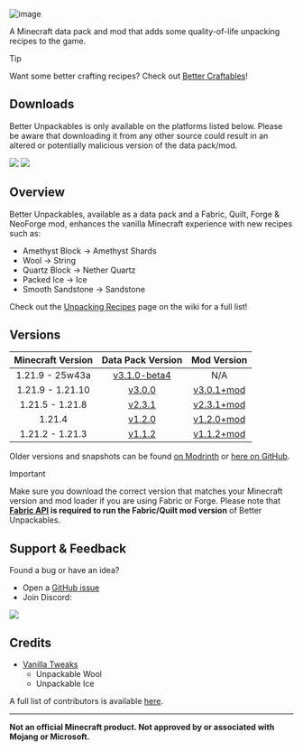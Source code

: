 ![image](https://i.postimg.cc/dQCXMPkJ/Banner.png)

A Minecraft data pack and mod that adds some quality-of-life unpacking recipes to the game.

> [!TIP]
> Want some better crafting recipes? Check out [Better Craftables](https://modrinth.com/datapack/better-craftables)!

## Downloads

Better Unpackables is only available on the platforms listed below. Please be aware that downloading it from any other source could result in an altered or potentially malicious version of the data pack/mod.

[![](https://img.shields.io/modrinth/dt/bUmlsA7b?label=Modrinth&style=for-the-badge&color=00AF5C&logo=modrinth)](https://modrinth.com/datapack/better-unpackables/)
[![](https://img.shields.io/spiget/downloads/120335?label=SpigotMC&style=for-the-badge&color=ED8106&logo=spigotmc)](https://www.spigotmc.org/resources/better-unpackables.120335/)

## Overview

Better Unpackables, available as a data pack and a Fabric, Quilt, Forge & NeoForge mod, enhances the vanilla Minecraft experience with new recipes such as:

* Amethyst Block -> Amethyst Shards
* Wool -> String
* Quartz Block -> Nether Quartz
* Packed Ice -> Ice
* Smooth Sandstone -> Sandstone

Check out the [Unpacking Recipes](https://github.com/Classics-Craftworks/Better-Unpackables/wiki/Unpacking-Recipes) page on the wiki for a full list!

## Versions

| Minecraft Version | Data Pack Version | Mod Version |
| :--: | :--: | :--: |
| 1.21.9 - 25w43a | [v3.1.0-beta4](https://modrinth.com/datapack/better-unpackables/version/v3.1.0-beta4) | N/A |
| 1.21.9 - 1.21.10 | [v3.0.0](https://modrinth.com/datapack/better-unpackables/version/v3.0.0) | [v3.0.1+mod](https://modrinth.com/datapack/better-unpackables/version/v3.0.1+mod) |
| 1.21.5 - 1.21.8 | [v2.3.1](https://modrinth.com/datapack/better-unpackables/version/v2.3.1) | [v2.3.1+mod](https://modrinth.com/datapack/better-unpackables/version/v2.3.1+mod) |
| 1.21.4 | [v1.2.0](https://modrinth.com/datapack/better-unpackables/version/v1.2.0) | [v1.2.0+mod](https://modrinth.com/datapack/better-unpackables/version/v1.2.0+mod) |
| 1.21.2 - 1.21.3 | [v1.1.2](https://modrinth.com/datapack/better-unpackables/version/v1.1.2) | [v1.1.2+mod](https://modrinth.com/datapack/better-unpackables/version/v1.1.2+mod) |

Older versions and snapshots can be found [on Modrinth](https://modrinth.com/datapack/better-unpackables/versions) or [here on GitHub](https://github.com/Classics-Craftworks/Better-Unpackables/wiki/Versions).

> [!IMPORTANT]
> Make sure you download the correct version that matches your Minecraft version and mod loader if you are using Fabric or Forge. Please note that **[Fabric API](https://modrinth.com/mod/fabric-api) is required to run the Fabric/Quilt mod version** of Better Unpackables.

## Support & Feedback
Found a bug or have an idea?
* Open a [GitHub issue](https://github.com/Classics-Craftworks/Better-Unpackables/issues/new/choose)
* Join Discord:

[![](https://img.shields.io/discord/1107084025442607206?label=Discord&style=for-the-badge&color=5865F2&logo=discord)](https://discord.gg/vZJSDjPcmu)

## Credits
* [Vanilla Tweaks](https://vanillatweaks.net/)
	* Unpackable Wool
	* Unpackable Ice

A full list of contributors is available [here](https://github.com/Classics-Craftworks/Better-Unpackables/wiki/Credits).

***

**Not an official Minecraft product. Not approved by or associated with Mojang or Microsoft.**